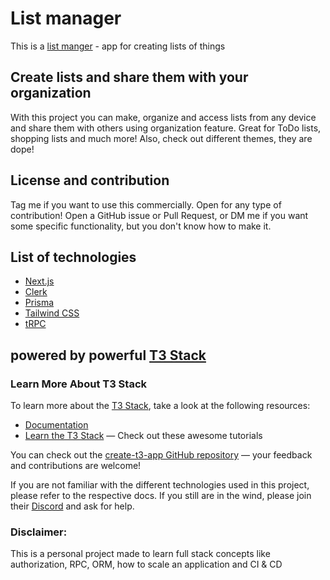 # List manager

This is a [list manger](https://list-manager-delta.vercel.app/) - app for creating lists of things

## Create lists and share them with your organization 
With this project you can make, organize and access lists from any device and share them with others using organization feature.
Great for ToDo lists, shopping lists and much more! Also, check out different themes, they are dope!

## License and contribution
Tag me if you want to use this commercially.
Open for any type of contribution! Open a GitHub issue or Pull Request, or DM me if you want some specific functionality, but you don't know how to make it.

## List of technologies
- [Next.js](https://nextjs.org)
- [Clerk](https://clerk.com/)
- [Prisma](https://prisma.io)
- [Tailwind CSS](https://tailwindcss.com)
- [tRPC](https://trpc.io)

## powered by powerful [T3 Stack](https://create.t3.gg/)
### Learn More About T3 Stack

To learn more about the [T3 Stack](https://create.t3.gg/), take a look at the following resources:

- [Documentation](https://create.t3.gg/)
- [Learn the T3 Stack](https://create.t3.gg/en/faq#what-learning-resources-are-currently-available) — Check out these awesome tutorials

You can check out the [create-t3-app GitHub repository](https://github.com/t3-oss/create-t3-app) — your feedback and contributions are welcome!

If you are not familiar with the different technologies used in this project, please refer to the respective docs. If you still are in the wind, please join their [Discord](https://t3.gg/discord) and ask for help.

### Disclaimer:
This is a personal project made to learn full stack concepts like authorization, RPC, ORM, how to scale an application and CI & CD
